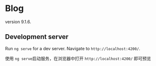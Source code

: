 # Blog

version 9.1.6.

## Development server

Run `ng serve` for a dev server. Navigate to `http://localhost:4200/`.

使用 `ng serve`启动服务，在浏览器中打开 `http://localhost:4200/` 即可预览